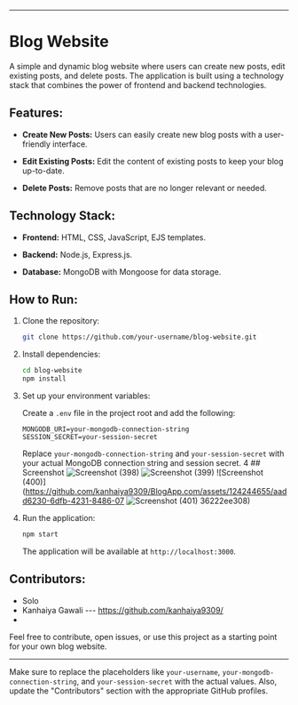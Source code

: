 
---

# Blog Website

A simple and dynamic blog website where users can create new posts, edit existing posts, and delete posts. The application is built using a technology stack that combines the power of frontend and backend technologies.

## Features:

- **Create New Posts:** Users can easily create new blog posts with a user-friendly interface.

- **Edit Existing Posts:** Edit the content of existing posts to keep your blog up-to-date.

- **Delete Posts:** Remove posts that are no longer relevant or needed.

## Technology Stack:

- **Frontend:** HTML, CSS, JavaScript, EJS templates.

- **Backend:** Node.js, Express.js.

- **Database:** MongoDB with Mongoose for data storage.

## How to Run:

1. Clone the repository:

    ```bash
    git clone https://github.com/your-username/blog-website.git
    ```

2. Install dependencies:

    ```bash
    cd blog-website
    npm install
    ```

3. Set up your environment variables:

    Create a `.env` file in the project root and add the following:

    ```env
    MONGODB_URI=your-mongodb-connection-string
    SESSION_SECRET=your-session-secret
    ```

    Replace `your-mongodb-connection-string` and `your-session-secret` with your actual MongoDB connection string and session secret.
4 ## Screenshot
![Screenshot (398)](https://github.com/kanhaiya9309/BlogApp.com/assets/124244655/51529487-43f6-41bd-ac34-99208723aab0)
![Screenshot (399)](https://github.com/kanhaiya9309/BlogApp.com/assets/124244655/a1b30834-9a47-4658-bbca-8db70eb60eec)
![Screenshot (400)](https://github.com/kanhaiya9309/BlogApp.com/assets/124244655/aadd6230-6dfb-4231-8486-07
![Screenshot (401)](https://github.com/kanhaiya9309/BlogApp.com/assets/124244655/c1ce6e6b-4b9a-468b-9b5c-213aafa1568f)
36222ee308)

5. Run the application:

    ```bash
    npm start
    ```

    The application will be available at `http://localhost:3000`.

## Contributors:

- Solo
- Kanhaiya Gawali --- https://github.com/kanhaiya9309/
- 

Feel free to contribute, open issues, or use this project as a starting point for your own blog website.

---

Make sure to replace the placeholders like `your-username`, `your-mongodb-connection-string`, and `your-session-secret` with the actual values. Also, update the "Contributors" section with the appropriate GitHub profiles.

